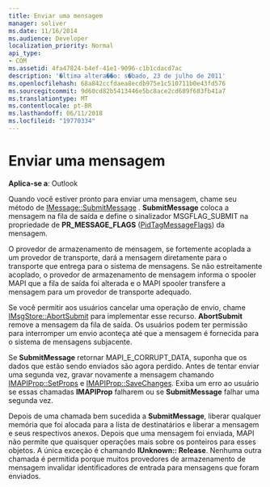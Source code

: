 ```yaml
---
title: Enviar uma mensagem
manager: soliver
ms.date: 11/16/2014
ms.audience: Developer
localization_priority: Normal
api_type:
- COM
ms.assetid: 4fa47824-b4ef-41e1-9096-c1b1cdacd7ac
description: '�ltima altera��o: s�bado, 23 de julho de 2011'
ms.openlocfilehash: 68a842ccfdaea8ecdb975e1c510711b0e43fd576
ms.sourcegitcommit: 9d60cd82b5413446e5bc8ace2cd689f683fb41a7
ms.translationtype: MT
ms.contentlocale: pt-BR
ms.lasthandoff: 06/11/2018
ms.locfileid: "19770334"
---
```

# <a name="sending-a-message"></a>Enviar uma mensagem

  
  
**Aplica-se a**: Outlook 
  
Quando você estiver pronto para enviar uma mensagem, chame seu método de [IMessage::SubmitMessage](imessage-submitmessage.md) . **SubmitMessage** coloca a mensagem na fila de saída e define o sinalizador MSGFLAG_SUBMIT na propriedade de **PR_MESSAGE_FLAGS** ([PidTagMessageFlags](pidtagmessageflags-canonical-property.md)) da mensagem.
  
O provedor de armazenamento de mensagem, se fortemente acoplada a um provedor de transporte, dará a mensagem diretamente para o transporte que entrega para o sistema de mensagens. Se não estreitamente acoplado, o provedor de armazenamento de mensagem informa o spooler MAPI que a fila de saída foi alterada e o MAPI spooler transfere a mensagem para um provedor de transporte adequado.
  
Se você permitir aos usuários cancelar uma operação de envio, chame [IMsgStore::AbortSubmit](imsgstore-abortsubmit.md) para implementar esse recurso. **AbortSubmit** remove a mensagem da fila de saída. Os usuários podem ter permissão para interromper um envio aconteça até que a mensagem é fornecida para o sistema de mensagens subjacente. 
  
Se **SubmitMessage** retornar MAPI_E_CORRUPT_DATA, suponha que os dados que estão sendo enviados são agora perdido. Antes de tentar enviar uma segunda vez, gravar novamente a mensagem chamando [IMAPIProp::SetProps](imapiprop-setprops.md) e [IMAPIProp::SaveChanges](imapiprop-savechanges.md). Exiba um erro ao usuário se essas chamadas **IMAPIProp** falharem ou se **SubmitMessage** falhar uma segunda vez. 
  
Depois de uma chamada bem sucedida a **SubmitMessage**, liberar qualquer memória que foi alocada para a lista de destinatários e liberar a mensagem e seus respectivos anexos. Depois que uma mensagem foi enviada, MAPI não permite que quaisquer operações mais sobre os ponteiros para esses objetos. A única exceção é chamando **IUnknown:: Release**. Nenhuma outra chamada é permitida porque muitos provedores de armazenamento de mensagem invalidar identificadores de entrada para mensagens que foram enviados.
  

